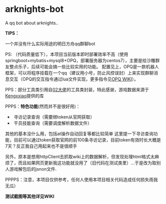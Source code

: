 # arknights-bot
A qq bot about arknights..

**TIPS：**

一个并没有什么实际用途的明日方舟qq群聊bot

PS:  （代码质量低下），本项目当前版本即时部署效率不高（使用springboot+mybatis+mysql8+OPQ，部署服务器为centos7），主要是给沙雕群友整点乐子，后续可能会搞一些比较实用的功能。
 配置见上，OPQ是一款机器人框架，可以将程序挂载在一个qq（建议用小号，防止风控误封）上来实现群聊消息交互（OPQ的交互指令通过lua文件实现，更多指令见[OPQ WIKI](https://github.com/opq-osc/OPQ/wiki)）。

PPS：部分工具类引用自[02大佬](https://github.com/Strelizia02/ArknightsAPI)的工具类封装，特此感谢，游戏数据来源于[Kengxxiao](https://github.com/Kengxxiao/ArknightsGameData)提供的库

PPPS：**特色功能**(然而并不是很好用)：

- ​    寻访记录查询（需要绑token从官网获取）
- ​    干员技能查询（需要调度解析数据文件）

其他的基本没什么用，包括at操作自动回复等都比较简单
这里提一下寻访查询功能，目前可以通过token获取官网的前100条寻访记录，目前token有效时长大概是7天？反正我自己用起来也不是很顺手

另外，原本是想用httpClient去抓取wiki上的数据解析，但发现处理html格式太麻烦了，而且如果网页更新我这功能就没用了（旧代码在测试类里）...于是改为取别人游戏解包后的jsnon文件.

PPPPS：注意，本项目仅供参考，任何人使用本项目相关代码造成任何损失雨我无瓜）

**测试截图等其他详见WIKI**




